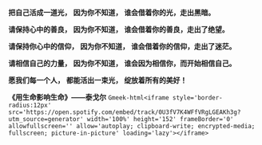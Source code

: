**把自己活成一道光，**
**因为你不知道，**
**谁会借着你的光，走出黑暗。**

**请保持心中的善良，**
**因为你不知道，**
**谁会借着你的善良，走出了绝望。**

**请保持你心中的信仰，**
**因为你不知道，**
**谁会借着你的信仰，走出了迷茫。**

**请相信自己的力量，**
**因为你不知道，**
**谁会因为相信你，而开始相信自己。**

**愿我们每一个人，**
**都能活出一束光，**
**绽放着所有的美好！**

**《用生命影响生命》——泰戈尔‬**
`Gmeek-html<iframe style='border-radius:12px' src='https://open.spotify.com/embed/track/0U3fV7K4WFfVRgLGEAKh3g?utm_source=generator' width='100%' height='152' frameBorder='0' allowfullscreen='' allow='autoplay; clipboard-write; encrypted-media; fullscreen; picture-in-picture' loading='lazy'></iframe>`

